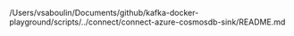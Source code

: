 /Users/vsaboulin/Documents/github/kafka-docker-playground/scripts/../connect/connect-azure-cosmosdb-sink/README.md